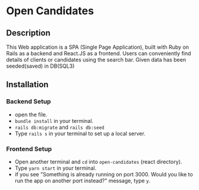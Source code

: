# Open Candidates

## Description

This Web application is a SPA (Single Page Application), built with Ruby on Rails as a backend and React.JS as a frontend.
Users can conveniently find details of clients or candidates using the search bar. Given data has been seeded(saved) in DB(SQL3)


## Installation 
### Backend Setup
- open the file.
- `bundle install` in your terminal.
- `rails db:migrate` and `rails db:seed` 
- Type `rails s` in your terminal to set up a local server.

### Frontend Setup
- Open another terminal and `cd` into `open-candidates` (react directory).
- Type `yarn start` in your terminal.
- if you see "Something is already running on port 3000. Would you like to run the app on another port instead?" message, type `y`.


